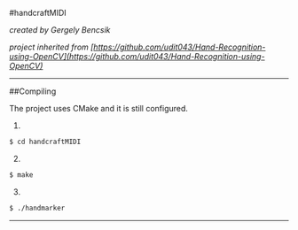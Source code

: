 #handcraftMIDI

_created by Gergely Bencsik_

_project inherited from [https://github.com/udit043/Hand-Recognition-using-OpenCV](https://github.com/udit043/Hand-Recognition-using-OpenCV)_

___

##Compiling

The project uses CMake and it is still configured.

1.

```sh
$ cd handcraftMIDI
```

2.

```sh
$ make
```
3.
```sh
$ ./handmarker
```

___ 

